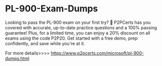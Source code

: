 # PL-900-Exam-Dumps
Looking to pass the PL-900 exam on your first try? 🚀 P2PCerts has you covered with accurate, up-to-date practice questions and a 100% passing guarantee! Plus, for a limited time, you can enjoy a 20% discount on all exams using the code P2P20. Get started with a free demo, prep confidently, and save while you're at it.


For more details>>>> https://www.p2pcerts.com/microsoft/pl-900-dumps.html
